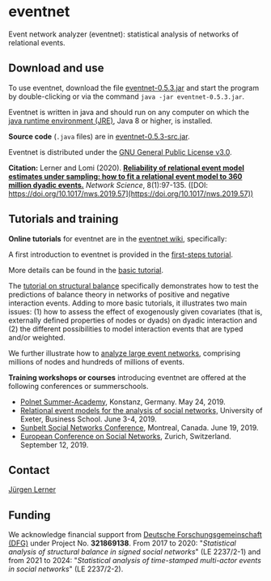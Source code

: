 # eventnet
Event network analyzer (eventnet): statistical analysis of networks of relational events.

## Download and use
To use eventnet, download the file [eventnet-0.5.3.jar](https://github.com/juergenlerner/eventnet/raw/master/jars/eventnet-0.5.3.jar) and start the program by double-clicking or via the command `java -jar eventnet-0.5.3.jar`.

Eventnet is written in java and should run on any computer on which the <a href="http://www.oracle.com/technetwork/java/javase/downloads/index.html">java runtime environment (JRE)</a>, Java 8 or higher, is installed.

**Source code** (```.java``` files) are in [eventnet-0.5.3-src.jar](https://github.com/juergenlerner/eventnet/raw/master/jars/eventnet-0.5.3-src.jar).

Eventnet is distributed under the [GNU General Public License v3.0](https://github.com/juergenlerner/eventnet/blob/master/LICENSE).

**Citation:** Lerner and Lomi (2020). [**Reliability of relational event model estimates under sampling: how to fit a relational event model to 360 million dyadic events.**](https://doi.org/10.1017/nws.2019.57) _Network Science_, 8(1):97-135. ([DOI: https://doi.org/10.1017/nws.2019.57](https://doi.org/10.1017/nws.2019.57))

## Tutorials and training 
**Online tutorials** for eventnet are in the [eventnet wiki](https://github.com/juergenlerner/eventnet/wiki), specifically:

A first introduction to eventnet is provided in the [first-steps tutorial](https://github.com/juergenlerner/eventnet/wiki/First-steps-(tutorial)).

More details can be found in the [basic tutorial](https://github.com/juergenlerner/eventnet/wiki/Basic-tutorial).

The [tutorial on structural balance](https://github.com/juergenlerner/eventnet/wiki/Structural-balance-(tutorial)) specifically demonstrates how to test the predictions of balance theory in networks of positive and negative interaction events. Adding to more basic tutorials, it illustrates two main issues: (1) how to assess the effect of exogenously given covariates (that is, externally defined properties of nodes or dyads) on dyadic interaction and (2) the different possibilities to model interaction events that are typed and/or weighted. 

We further illustrate how to [analyze large event networks](https://github.com/juergenlerner/eventnet/wiki/Large-event-networks-(tutorial)), comprising millions of nodes and hundreds of millions of events.


**Training workshops or courses** introducing eventnet are offered at the following conferences or summerschools.
* [Polnet Summer-Academy](https://www.polver.uni-konstanz.de/materiellestaatstheorie/polnet/programm/sommerakademie-2019/), Konstanz, Germany. May 24, 2019.
* [Relational event models for the analysis of social networks,](http://business-school.exeter.ac.uk/research/centres/rmc/events/relationaleventmodels/) University of Exeter, Business School. June 3-4, 2019.
* [Sunbelt Social Networks Conference](http://sunbelt2019.ca), Montreal, Canada. June 19, 2019.
* [European Conference on Social Networks](https://www.eusn2019.ethz.ch/), Zurich, Switzerland. September 12, 2019.

## Contact
[J&uuml;rgen Lerner](https://github.com/juergenlerner)

## Funding
We acknowledge financial support from [Deutsche Forschungsgemeinschaft (DFG)](http://www.dfg.de/en/) under Project No. **321869138**. From 2017 to 2020: "_Statistical analysis of structural balance in signed social networks_" (LE 2237/2-1) and from 2021 to 2024: "_Statistical analysis of time-stamped multi-actor events in social networks_" (LE 2237/2-2).
